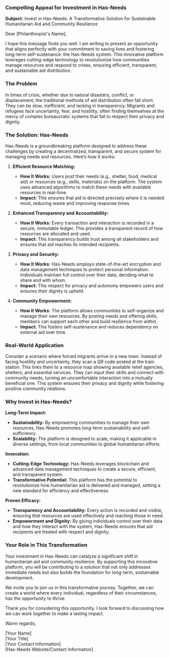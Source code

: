 ### Compelling Appeal for Investment in Has-Needs

**Subject:** Invest in Has-Needs: A Transformative Solution for Sustainable Humanitarian Aid and Community Resilience

Dear [Philanthropist's Name],

I hope this message finds you well. I am writing to present an opportunity that aligns perfectly with your commitment to saving lives and fostering long-term self-sustenance: the Has-Needs system. This innovative platform leverages cutting-edge technology to revolutionize how communities manage resources and respond to crises, ensuring efficient, transparent, and sustainable aid distribution.

### The Problem

In times of crisis, whether due to natural disasters, conflict, or displacement, the traditional methods of aid distribution often fall short. They can be slow, inefficient, and lacking in transparency. Migrants and refugees face uncertainty, fear, and hostility, often finding themselves at the mercy of complex bureaucratic systems that fail to respect their privacy and dignity.

### The Solution: Has-Needs

Has-Needs is a groundbreaking platform designed to address these challenges by creating a decentralized, transparent, and secure system for managing needs and resources. Here’s how it works:

1. **Efficient Resource Matching:**
   - **How It Works:** Users post their needs (e.g., shelter, food, medical aid) or resources (e.g., skills, materials) on the platform. The system uses advanced algorithms to match these needs with available resources in real-time.
   - **Impact:** This ensures that aid is directed precisely where it is needed most, reducing waste and improving response times.

2. **Enhanced Transparency and Accountability:**
   - **How It Works:** Every transaction and interaction is recorded in a secure, immutable ledger. This provides a transparent record of how resources are allocated and used.
   - **Impact:** This transparency builds trust among all stakeholders and ensures that aid reaches its intended recipients.

3. **Privacy and Security:**
   - **How It Works:** Has-Needs employs state-of-the-art encryption and data management techniques to protect personal information. Individuals maintain full control over their data, deciding what to share and with whom.
   - **Impact:** This respect for privacy and autonomy empowers users and ensures their dignity is upheld.

4. **Community Empowerment:**
   - **How It Works:** The platform allows communities to self-organize and manage their own resources. By posting needs and offering skills, members can support each other and build resilience from within.
   - **Impact:** This fosters self-sustenance and reduces dependency on external aid over time.

### Real-World Application

Consider a scenario where forced migrants arrive in a new town. Instead of facing hostility and uncertainty, they scan a QR code posted at the train station. This links them to a resource map showing available relief agencies, shelters, and essential services. They can input their skills and connect with community needs, turning an uncomfortable interaction into a mutually beneficial one. This system ensures their privacy and dignity while fostering positive community relations.

### Why Invest in Has-Needs?

**Long-Term Impact:**
- **Sustainability:** By empowering communities to manage their own resources, Has-Needs promotes long-term sustainability and self-sufficiency.
- **Scalability:** The platform is designed to scale, making it applicable in diverse settings, from local communities to global humanitarian efforts.

**Innovation:**
- **Cutting-Edge Technology:** Has-Needs leverages blockchain and advanced data management techniques to create a secure, efficient, and transparent system.
- **Transformative Potential:** This platform has the potential to revolutionize how humanitarian aid is delivered and managed, setting a new standard for efficiency and effectiveness.

**Proven Efficacy:**
- **Transparency and Accountability:** Every action is recorded and visible, ensuring that resources are used effectively and reaching those in need.
- **Empowerment and Dignity:** By giving individuals control over their data and how they interact with the system, Has-Needs ensures that aid recipients are treated with respect and dignity.

### Your Role in This Transformation

Your investment in Has-Needs can catalyze a significant shift in humanitarian aid and community resilience. By supporting this innovative platform, you will be contributing to a solution that not only addresses immediate needs but also builds the foundation for long-term, sustainable development.

We invite you to join us in this transformative journey. Together, we can create a world where every individual, regardless of their circumstances, has the opportunity to thrive.

Thank you for considering this opportunity. I look forward to discussing how we can work together to make a lasting impact.

Warm regards,

[Your Name]  
[Your Title]  
[Your Contact Information]  
[Has-Needs Website/Contact Information]